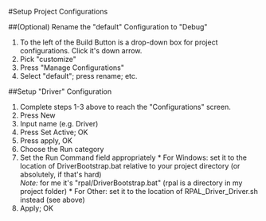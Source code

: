 #Setup Project Configurations

##(Optional) Rename the "default" Configuration to "Debug"
  1. To the left of the Build Button is a drop-down box for project configurations. Click it's down arrow.
  2. Pick "customize"
  3. Press "Manage Configurations"
  4. Select "default"; press rename; etc.
  
##Setup "Driver" Configuration
  1. Complete steps 1-3 above to reach the "Configurations" screen.
  2. Press New
  4. Input name (e.g. Driver)
  5. Press Set Active; OK
  6. Press apply, OK
  7. Choose the Run category
  8. Set the Run Command field appropriately
    * For Windows: set it to the location of DriverBootstrap.bat relative to your project directory (or absolutely, if that's hard)
    <br>      *Note:* for me it's "rpal/DriverBootstrap.bat" (rpal is a directory in my project folder)
    * For Other: set it to the location of RPAL_Driver_Driver.sh instead (see above)
  9. Apply; OK
